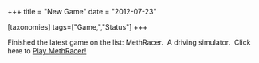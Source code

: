 +++
title = "New Game"
date = "2012-07-23"

[taxonomies]
tags=["Game,","Status"]
+++

Finished the latest game on the list: MethRacer.  A driving simulator.  Click here to [Play MethRacer!](http://www.josephcatrambone.com/games/methracer/methracer.html)
